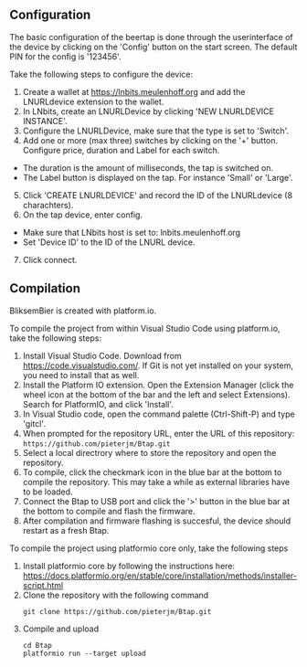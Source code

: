 
## Configuration 

The basic configuration of the beertap is done through the userinterface of the device by clicking on the 'Config' button on the start screen. The default PIN for the config is '123456'.


Take the following steps to configure the device:

1. Create a wallet at https://lnbits.meulenhoff.org and add the LNURLdevice extension to the wallet.
2. In LNbits, create an LNURLDevice by clicking 'NEW LNURLDEVICE INSTANCE'. 
3. Configure the LNURLDevice, make sure that the type is set to 'Switch'.
4. Add one or more (max three) switches by clicking on the '+' button. Configure price, duration and Label for each switch. 
  * The duration is the amount of milliseconds, the tap is switched on.
  * The Label button is displayed on the tap. For instance 'Small' or 'Large'.
5. Click 'CREATE LNURLDEVICE' and record the ID of the LNURLdevice (8 charachters).
6. On the tap device, enter config. 
  - Make sure that LNbits host is set to: lnbits.meulenhoff.org
  - Set 'Device ID' to the ID of the LNURL device. 
7. Click connect. 
  
## Compilation

BliksemBier is created with platform.io. 

To compile the project from within Visual Studio Code using platform.io, take the following steps:

  1. Install Visual Studio Code. Download from https://code.visualstudio.com/. If Git is not yet installed on your system, you need to install that as well.
  2. Install the Platform IO extension. Open the Extension Manager (click the wheel icon at the bottom of the bar and the left and select Extensions). Search for PlatformIO, and click 'Install'.
  3. In Visual Studio code, open the command palette (Ctrl-Shift-P) and type 'gitcl'.
  4. When prompted for the repository URL, enter the URL of this repository: `https://github.com/pieterjm/Btap.git`
  5. Select a local directrory where to store the repository and open the repository.
  6. To compile, click the checkmark icon in the blue bar at the bottom to compile the repository. This may take a while as external libraries have to be loaded.
  7. Connect the Btap to USB port and click the '>' button in the blue bar at the bottom to compile and flash the firmware.
  8. After compilation and firmware flashing is succesful, the device should restart as a fresh Btap.
  
To compile the project using platformio core only, take the following steps

  1. Install platformio core by following the instructions here: https://docs.platformio.org/en/stable/core/installation/methods/installer-script.html
  2. Clone the repository with the following command
     ```
     git clone https://github.com/pieterjm/Btap.git
     ```
  3. Compile and upload
     ```
     cd Btap
     platformio run --target upload
     ```


